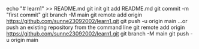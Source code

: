 echo "# learn1" >> README.md
git init
git add README.md
git commit -m "first commit"
git branch -M main
git remote add origin https://github.com/sunne23092002/learn1.git
git push -u origin main
…or push an existing repository from the command line
git remote add origin https://github.com/sunne23092002/learn1.git
git branch -M main
git push -u origin main